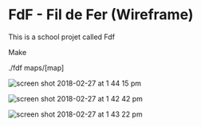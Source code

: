 # FdF - Fil de Fer (Wireframe)

This is a school projet called Fdf

Make

./fdf maps/[map]

![screen shot 2018-02-27 at 1 44 15 pm](https://user-images.githubusercontent.com/27351943/36729610-126a4316-1bc5-11e8-9796-d6cb704533d5.png)

![screen shot 2018-02-27 at 1 42 42 pm](https://user-images.githubusercontent.com/27351943/36729626-211fd722-1bc5-11e8-81ac-c9f60179ad59.png)

![screen shot 2018-02-27 at 1 43 22 pm](https://user-images.githubusercontent.com/27351943/36729627-21335ee6-1bc5-11e8-9f07-5d91c9cb62d0.png)
